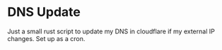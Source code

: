 # DNS Update

Just a small rust script to update my DNS in cloudflare if my external IP changes.
Set up as a cron.
